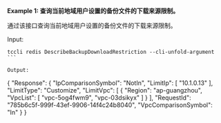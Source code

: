 **Example 1: 查询当前地域用户设置的备份文件的下载来源限制。**

通过该接口查询当前地域用户设置的备份文件的下载来源限制。

Input: 

```
tccli redis DescribeBackupDownloadRestriction --cli-unfold-argument ```

Output: 
```
{
    "Response": {
        "IpComparisonSymbol": "NotIn",
        "LimitIp": [
            "10.1.0.13"
        ],
        "LimitType": "Customize",
        "LimitVpc": [
            {
                "Region": "ap-guangzhou",
                "VpcList": [
                    "vpc-5og4fwm9",
                    "vpc-03dsikyx"
                ]
            }
        ],
        "RequestId": "785b6c5f-999f-43ef-9906-14f4c24b8040",
        "VpcComparisonSymbol": "In"
    }
}
```

